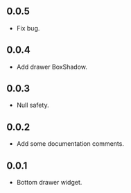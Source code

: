 ## 0.0.5

* Fix bug.

## 0.0.4

* Add drawer BoxShadow.

## 0.0.3

* Null safety.

## 0.0.2

* Add some documentation comments.

## 0.0.1

* Bottom drawer widget.

